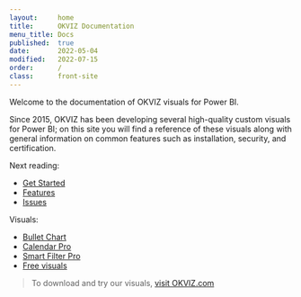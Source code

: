```yaml
---
layout:     home
title:      OKVIZ Documentation
menu_title: Docs
published:  true
date:       2022-05-04
modified:   2022-07-15
order:      /
class:      front-site
---
```

Welcome to the documentation of OKVIZ visuals for Power BI.

Since 2015, OKVIZ has been developing several high-quality custom visuals for Power BI; on this site you will find a reference of these visuals along with general information on common features such as installation, security, and certification.

Next reading:

- [Get Started](get-started)
- [Features](features)
- [Issues](issues)

Visuals:

- [Bullet Chart](bullet-chart)
- [Calendar Pro](calendar-pro)
- [Smart Filter Pro](smart-filter-pro)
- [Free visuals](free-visuals)

> To download and try our visuals, [visit OKVIZ.com](https://okviz.com)